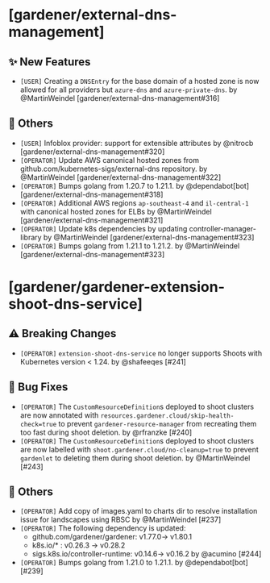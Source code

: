 # [gardener/external-dns-management]

## ✨ New Features

- `[USER]` Creating a `DNSEntry` for the base domain of a hosted zone is now allowed for all providers but `azure-dns` and `azure-private-dns`. by @MartinWeindel [gardener/external-dns-management#316]
## 🏃 Others

- `[USER]` Infoblox provider: support for extensible attributes by @nitrocb [gardener/external-dns-management#320]
- `[OPERATOR]` Update AWS canonical hosted zones from github.com/kubernetes-sigs/external-dns repository. by @MartinWeindel [gardener/external-dns-management#322]
- `[OPERATOR]` Bumps golang from 1.20.7 to 1.21.1. by @dependabot[bot] [gardener/external-dns-management#318]
- `[OPERATOR]` Additional AWS regions `ap-southeast-4` and `il-central-1` with canonical hosted zones for ELBs by @MartinWeindel [gardener/external-dns-management#321]
- `[OPERATOR]` Update k8s dependencies by updating controller-manager-library by @MartinWeindel [gardener/external-dns-management#323]
- `[OPERATOR]` Bumps golang from 1.21.1 to 1.21.2. by @MartinWeindel [gardener/external-dns-management#323]
# [gardener/gardener-extension-shoot-dns-service]

## ⚠️ Breaking Changes

- `[OPERATOR]` `extension-shoot-dns-service` no longer supports Shoots with Кubernetes version < 1.24. by @shafeeqes [#241]
## 🐛 Bug Fixes

- `[OPERATOR]` The `CustomResourceDefinition`s deployed to shoot clusters are now annotated with `resources.gardener.cloud/skip-health-check=true` to prevent `gardener-resource-manager` from recreating them too fast during shoot deletion. by @rfranzke [#240]
- `[OPERATOR]` The `CustomResourceDefinition`s deployed to shoot clusters are now labelled with `shoot.gardener.cloud/no-cleanup=true` to prevent `gardenlet` to deleting them during shoot deletion. by @MartinWeindel [#243]
## 🏃 Others

- `[OPERATOR]` Add copy of images.yaml to charts dir to resolve installation issue for landscapes using RBSC by @MartinWeindel [#237]
- `[OPERATOR]` The following dependency is updated:  
  - github.com/gardener/gardener: v1.77.0-> v1.80.1  
  - k8s.io/* : v0.26.3 -> v0.28.2  
  - sigs.k8s.io/controller-runtime: v0.14.6-> v0.16.2 by @acumino [#244]
- `[OPERATOR]` Bumps golang from 1.21.0 to 1.21.1. by @dependabot[bot] [#239]